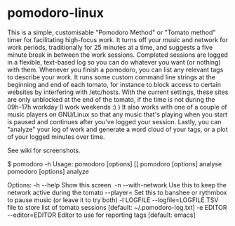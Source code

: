 # pomodoro-linux
 This is a simple, customisable "Pomodoro Method" or "Tomato method" timer for facilitating high-focus work.   It turns off your music and network for work periods, traditionally for 25 minutes at a time, and suggests a five minute break in between the work sessions.  Completed sessions are logged in a flexible, text-based log so you can do whatever you want (or nothing) with them. Whenever you finish a pomodoro, you can list any relevant tags to describe your work.   It runs some custom command line strings at the beginning and end of each tomato, for instance to block access to certain websites by interfering with /etc/hosts.  With the current settings, these sites are only unblocked at the end of the tomato, if the time is not during the 09h-17h workday (I work weekends :) )   It also works with one of a couple of music players on GNU/Linux so that any music that's playing when you start is paused and continues after you've logged your session.
 Lastly, you can "analyze" your log of work and generate a word cloud of your tags, or a plot of your logged minutes over time.
 
See wiki for screenshots.



$ pomodoro -h
Usage:
  pomodoro [options] [<minutes>]
  pomodoro [options] analyse 
  pomodoro [options] analyze

Options:
  -h --help                      Show this screen.
  -n --with-network              Use this to keep the network active during the tomato
  --player=<musicplayer>         Set this to banshee or rythmbox to pause music (or leave it to try both)
  -l LOGFILE --logfile=LOGFILE   TSV file to store list of tomato sessions 
                                   [default: ~/.pomodoro-log.txt]
  -e EDITOR --editor=EDITOR      Editor to use for reporting tags [default: emacs]


